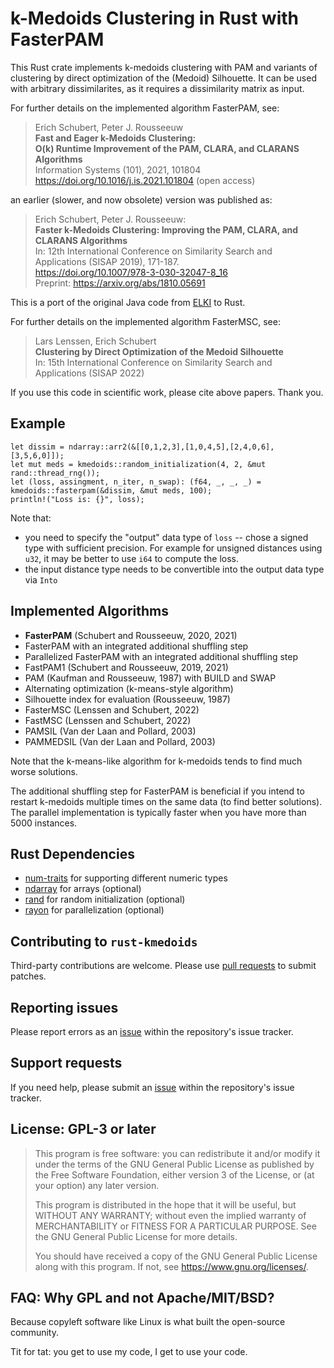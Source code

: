 # k-Medoids Clustering in Rust with FasterPAM

This Rust crate implements k-medoids clustering with PAM and variants of clustering by direct optimization of the (Medoid) Silhouette.
It can be used with arbitrary dissimilarites, as it requires a dissimilarity matrix as input.

For further details on the implemented algorithm FasterPAM, see:

> Erich Schubert, Peter J. Rousseeuw  
> **Fast and Eager k-Medoids Clustering:**  
> **O(k) Runtime Improvement of the PAM, CLARA, and CLARANS Algorithms**  
> Information Systems (101), 2021, 101804  
> <https://doi.org/10.1016/j.is.2021.101804> (open access)

an earlier (slower, and now obsolete) version was published as:

> Erich Schubert, Peter J. Rousseeuw:  
> **Faster k-Medoids Clustering: Improving the PAM, CLARA, and CLARANS Algorithms**  
> In: 12th International Conference on Similarity Search and Applications (SISAP 2019), 171-187.  
> <https://doi.org/10.1007/978-3-030-32047-8_16>  
> Preprint: <https://arxiv.org/abs/1810.05691>

This is a port of the original Java code from [ELKI](https://elki-project.github.io/) to Rust.

For further details on the implemented algorithm FasterMSC, see:

> Lars Lenssen, Erich Schubert  
> **Clustering by Direct Optimization of the Medoid Silhouette**  
> In: 15th International Conference on Similarity Search and Applications (SISAP 2022)

If you use this code in scientific work, please cite above papers. Thank you.


## Example

```
let dissim = ndarray::arr2(&[[0,1,2,3],[1,0,4,5],[2,4,0,6],[3,5,6,0]]);
let mut meds = kmedoids::random_initialization(4, 2, &mut rand::thread_rng());
let (loss, assingment, n_iter, n_swap): (f64, _, _, _) = kmedoids::fasterpam(&dissim, &mut meds, 100);
println!("Loss is: {}", loss);
```

Note that:

* you need to specify the "output" data type of `loss` -- chose a signed type with sufficient precision.
For example for unsigned distances using `u32`, it may be better to use `i64` to compute the loss.
* the input distance type needs to be convertible into the output data type via `Into`


## Implemented Algorithms

* **FasterPAM** (Schubert and Rousseeuw, 2020, 2021)
* FasterPAM with an integrated additional shuffling step
* Parallelized FasterPAM with an integrated additional shuffling step
* FastPAM1 (Schubert and Rousseeuw, 2019, 2021)
* PAM (Kaufman and Rousseeuw, 1987) with BUILD and SWAP
* Alternating optimization (k-means-style algorithm)
* Silhouette index for evaluation (Rousseeuw, 1987)
* FasterMSC (Lenssen and Schubert, 2022)
* FastMSC (Lenssen and Schubert, 2022)
* PAMSIL (Van der Laan and Pollard, 2003)
* PAMMEDSIL (Van der Laan and Pollard, 2003)

Note that the k-means-like algorithm for k-medoids tends to find much worse solutions.

The additional shuffling step for FasterPAM is beneficial if you intend to restart
k-medoids multiple times on the same data (to find better solutions).
The parallel implementation is typically faster when you have more than 5000 instances.

## Rust Dependencies

* [num-traits](https://docs.rs/num-traits/) for supporting different numeric types
* [ndarray](https://docs.rs/ndarray/) for arrays (optional)
* [rand](https://docs.rs/rand/) for random initialization (optional)
* [rayon](https://docs.rs/rayon/) for parallelization (optional)

## Contributing to `rust-kmedoids`

Third-party contributions are welcome. Please use [pull requests](https://github.com/kno10/rust-kmedoids/pulls) to submit patches.

## Reporting issues

Please report errors as an [issue](https://github.com/kno10/rust-kmedoids/issues) within the repository's issue tracker.

## Support requests

If you need help, please submit an [issue](https://github.com/kno10/rust-kmedoids/issues) within the repository's issue tracker.

## License: GPL-3 or later

> This program is free software: you can redistribute it and/or modify
> it under the terms of the GNU General Public License as published by
> the Free Software Foundation, either version 3 of the License, or
> (at your option) any later version.
> 
> This program is distributed in the hope that it will be useful,
> but WITHOUT ANY WARRANTY; without even the implied warranty of
> MERCHANTABILITY or FITNESS FOR A PARTICULAR PURPOSE.  See the
> GNU General Public License for more details.
> 
> You should have received a copy of the GNU General Public License
> along with this program.  If not, see <https://www.gnu.org/licenses/>.

## FAQ: Why GPL and not Apache/MIT/BSD?

Because copyleft software like Linux is what built the open-source community.

Tit for tat: you get to use my code, I get to use your code.
